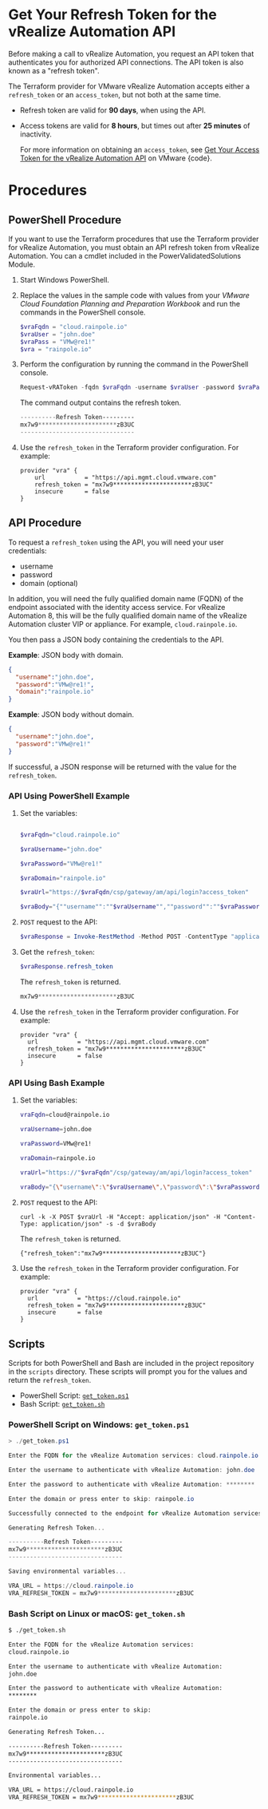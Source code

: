 # Get Your Refresh Token for the vRealize Automation API

Before making a call to vRealize Automation, you request an API token that authenticates you for authorized API connections. The API token is also known as a "refresh token".

The Terraform provider for VMware vRealize Automation accepts either a `refresh_token` or an `access_token`, but not both at the same time. 

* Refresh token are valid for **90 days**, when using the API.
* Access tokens are valid for **8 hours**, but times out after **25 minutes** of inactivity.

  For more information on obtaining an `access_token`, see [Get Your Access Token for the vRealize Automation API](https://code.vmware.com/docs/14701/vrealize-automation-8-6-api-programming-guide/GUID-AC1E4407-6139-412A-B4AA-1F102942EA94.html) on VMware {code}.

# Procedures

## PowerShell Procedure

If you want to use the Terraform procedures that use the Terraform provider for vRealize Automation, you must obtain an API refresh token from vRealize Automation. You can a cmdlet included in the PowerValidatedSolutions Module.

1. Start Windows PowerShell.

1. Replace the values in the sample code with values from your *VMware Cloud Foundation Planning and Preparation Workbook* and run the commands in the PowerShell console.

    ```powershell
    $vraFqdn = "cloud.rainpole.io"
    $vraUser = "john.doe"
    $vraPass = "VMw@re1!"
    $vra = "rainpole.io"
    ```

1. Perform the configuration by running the command in the PowerShell console.

    ```powershell
    Request-vRAToken -fqdn $vraFqdn -username $vraUser -password $vraPass -displayToken
    ```

    The command output contains the refresh token.

    ```powershell
    ----------Refresh Token---------
    mx7w9**********************zB3UC
    --------------------------------
    ```

3. Use the `refresh_token` in the Terraform provider configuration. For example:

    ```hcl
    provider "vra" {
        url           = "https://api.mgmt.cloud.vmware.com"
        refresh_token = "mx7w9**********************zB3UC"
        insecure      = false
    }
    ```

## API Procedure

To request a `refresh_token` using the API, you will need your user credentials:

  * username
  * password
  * domain (optional)

In addition, you will need the fully qualified domain name (FQDN) of the endpoint associated with the identity access service. For vRealize Automation 8, this will be the fully qualified domain name of the vRealize Automation cluster VIP or appliance. For example, `cloud.rainpole.io`.

You then pass a JSON body containing the credentials to the API.

  **Example**: JSON body with domain.
  ```json
  {
    "username":"john.doe",
    "password":"VMw@re1!",
    "domain":"rainpole.io"
  }
  ```
  **Example**: JSON body without domain.
  ```json
  {
    "username":"john.doe",
    "password":"VMw@re1!"
  }
  ```

If successful, a JSON response will be returned with the value for the `refresh_token`.

### API Using PowerShell Example

1. Set the variables:

    ```powershell

    $vraFqdn="cloud.rainpole.io"

    $vraUsername="john.doe"

    $vraPassword="VMw@re1!"

    $vraDomain="rainpole.io"

    $vraUrl="https://$vraFqdn/csp/gateway/am/api/login?access_token"

    $vraBody="{""username"":""$vraUsername"",""password"":""$vraPassword"",""domain"":""$vraDomain""}"
    ```
    
2. `POST` request to the API:

    ```powershell
    $vraResponse = Invoke-RestMethod -Method POST -ContentType "application/json" -URI $vraUrl -Body $vraBody
    ```

3. Get the `refresh_token`:

    ```powershell
    $vraResponse.refresh_token
    ```
    The `refresh_token` is returned.

    ```powershell
    mx7w9**********************zB3UC
    ```

4. Use the `refresh_token` in the Terraform provider configuration. For example:

    ```hcl
    provider "vra" {
      url           = "https://api.mgmt.cloud.vmware.com"
      refresh_token = "mx7w9**********************zB3UC"
      insecure      = false
    }
    ```

### API Using Bash Example

1. Set the variables:

    ```bash
    vraFqdn=cloud@rainpole.io

    vraUsername=john.doe
    
    vraPassword=VMw@re1!
    
    vraDomain=rainpole.io
  
    vraUrl="https://"$vraFqdn"/csp/gateway/am/api/login?access_token"
    
    vraBody="{\"username\":\"$vraUsername\",\"password\":\"$vraPassword\",\"domain\":\"$vraDomain\"}"
    ```

2. `POST` request to the API:

    ```shell
    curl -k -X POST $vraUrl -H "Accept: application/json" -H "Content-Type: application/json" -s -d $vraBody
    ```
    The `refresh_token` is returned.

    ```shell
    {"refresh_token":"mx7w9**********************zB3UC"}
    ```

3. Use the `refresh_token` in the Terraform provider configuration. For example:

    ```hcl
    provider "vra" {
      url           = "https://cloud.rainpole.io"
      refresh_token = "mx7w9**********************zB3UC"
      insecure      = false
    }
    ```

## Scripts

Scripts for both PowerShell and Bash are included in the project repository in the `scripts` directory. These scripts will prompt you for the values and return the `refresh_token`.  

* PowerShell Script: [`get_token.ps1`](../../scripts/get_token.ps1)
* Bash Script: [`get_token.sh`](../../scripts/get_token.sh)

### PowerShell Script on Windows: `get_token.ps1`

```powershell
> ./get_token.ps1

Enter the FQDN for the vRealize Automation services: cloud.rainpole.io

Enter the username to authenticate with vRealize Automation: john.doe

Enter the password to authenticate with vRealize Automation: ********

Enter the domain or press enter to skip: rainpole.io

Successfully connected to the endpoint for vRealize Automation services: cloud.rainpole.io

Generating Refresh Token...

----------Refresh Token---------
mx7w9**********************zB3UC
--------------------------------

Saving environmental variables...

VRA_URL = https://cloud.rainpole.io
VRA_REFRESH_TOKEN = mx7w9**********************zB3UC
```

### Bash Script on Linux or macOS: `get_token.sh`

```bash
$ ./get_token.sh

Enter the FQDN for the vRealize Automation services:
cloud.rainpole.io

Enter the username to authenticate with vRealize Automation:
john.doe

Enter the password to authenticate with vRealize Automation:
********

Enter the domain or press enter to skip:
rainpole.io

Generating Refresh Token...

----------Refresh Token---------
mx7w9**********************zB3UC
--------------------------------

Environmental variables...

VRA_URL = https://cloud.rainpole.io
VRA_REFRESH_TOKEN = mx7w9**********************zB3UC
```